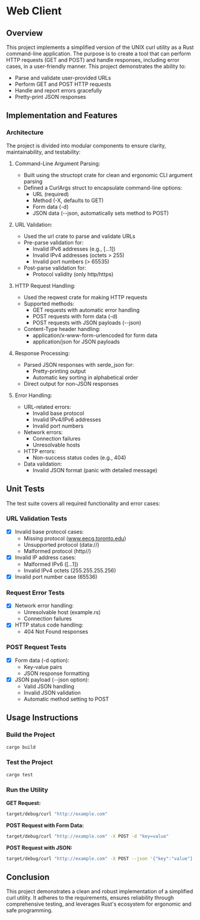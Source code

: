 # Web Client

## Overview

This project implements a simplified version of the UNIX curl utility as a Rust command-line application. The purpose is to create a tool that can perform HTTP requests (GET and POST) and handle responses, including error cases, in a user-friendly manner. This project demonstrates the ability to:

* Parse and validate user-provided URLs
* Perform GET and POST HTTP requests
* Handle and report errors gracefully
* Pretty-print JSON responses

## Implementation and Features

### Architecture

The project is divided into modular components to ensure clarity, maintainability, and testability:

1. Command-Line Argument Parsing:
   * Built using the structopt crate for clean and ergonomic CLI argument parsing
   * Defined a CurlArgs struct to encapsulate command-line options:
     * URL (required)
     * Method (-X, defaults to GET)
     * Form data (-d)
     * JSON data (--json, automatically sets method to POST)

2. URL Validation:
   * Used the url crate to parse and validate URLs
   * Pre-parse validation for:
     * Invalid IPv6 addresses (e.g., [...1])
     * Invalid IPv4 addresses (octets > 255)
     * Invalid port numbers (> 65535)
   * Post-parse validation for:
     * Protocol validity (only http/https)

3. HTTP Request Handling:
   * Used the reqwest crate for making HTTP requests
   * Supported methods:
     * GET requests with automatic error handling
     * POST requests with form data (-d)
     * POST requests with JSON payloads (--json)
   * Content-Type header handling:
     * application/x-www-form-urlencoded for form data
     * application/json for JSON payloads

4. Response Processing:
   * Parsed JSON responses with serde_json for:
     * Pretty-printing output
     * Automatic key sorting in alphabetical order
   * Direct output for non-JSON responses

5. Error Handling:
   * URL-related errors:
     * Invalid base protocol
     * Invalid IPv4/IPv6 addresses
     * Invalid port numbers
   * Network errors:
     * Connection failures
     * Unresolvable hosts
   * HTTP errors:
     * Non-success status codes (e.g., 404)
   * Data validation:
     * Invalid JSON format (panic with detailed message)

## Unit Tests

The test suite covers all required functionality and error cases:

### URL Validation Tests
* [x] Invalid base protocol cases:
  * Missing protocol (www.eecg.toronto.edu)
  * Unsupported protocol (data://)
  * Malformed protocol (http//)
* [x] Invalid IP address cases:
  * Malformed IPv6 ([...1])
  * Invalid IPv4 octets (255.255.255.256)
* [x] Invalid port number case (65536)

### Request Error Tests
* [x] Network error handling:
  * Unresolvable host (example.rs)
  * Connection failures
* [x] HTTP status code handling:
  * 404 Not Found responses

### POST Request Tests
* [x] Form data (-d option):
  * Key-value pairs
  * JSON response formatting
* [x] JSON payload (--json option):
  * Valid JSON handling
  * Invalid JSON validation
  * Automatic method setting to POST

## Usage Instructions

### Build the Project

```bash
cargo build
```

### Test the Project

```bash
cargo test
```

### Run the Utility

**GET Request:**
```bash
target/debug/curl "http://example.com"
```

**POST Request with Form Data:**
```bash
target/debug/curl "http://example.com" -X POST -d "key=value"
```

**POST Request with JSON:**
```bash
target/debug/curl "http://example.com" -X POST --json '{"key":"value"}'
```

## Conclusion

This project demonstrates a clean and robust implementation of a simplified curl utility. It adheres to the requirements, ensures reliability through comprehensive testing, and leverages Rust's ecosystem for ergonomic and safe programming.